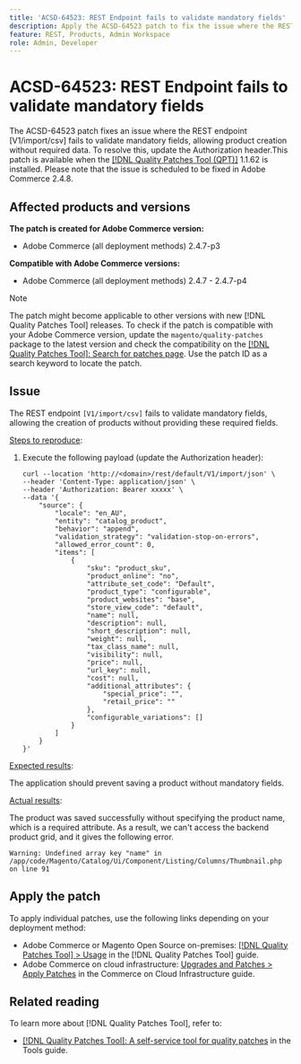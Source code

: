 ```yaml
---
title: 'ACSD-64523: REST Endpoint fails to validate mandatory fields'
description: Apply the ACSD-64523 patch to fix the issue where the REST endpoint `[V1/import/csv]` fails to validate mandatory fields, allowing the creation of products without providing the required mandatory fields.
feature: REST, Products, Admin Workspace
role: Admin, Developer
---
```


# ACSD-64523: REST Endpoint fails to validate mandatory fields

The ACSD-64523 patch fixes an issue where the REST endpoint [V1/import/csv] fails to validate mandatory fields, allowing product creation without required data. To resolve this, update the Authorization header.This patch is available when the [[!DNL Quality Patches Tool (QPT)]](/help/tools/quality-patches-tool/quality-patches-tool-to-self-serve-quality-patches.md) 1.1.62 is installed. Please note that the issue is scheduled to be fixed in Adobe Commerce 2.4.8.

## Affected products and versions

**The patch is created for Adobe Commerce version:**

* Adobe Commerce (all deployment methods) 2.4.7-p3

**Compatible with Adobe Commerce versions:**

* Adobe Commerce (all deployment methods) 2.4.7 - 2.4.7-p4

>[!NOTE]
>
>The patch might become applicable to other versions with new [!DNL Quality Patches Tool] releases. To check if the patch is compatible with your Adobe Commerce version, update the `magento/quality-patches` package to the latest version and check the compatibility on the [[!DNL Quality Patches Tool]: Search for patches page](https://experienceleague.adobe.com/tools/commerce-quality-patches/index.html). Use the patch ID as a search keyword to locate the patch.

## Issue

The REST endpoint `[V1/import/csv]` fails to validate mandatory fields, allowing the creation of products without providing these required fields.

<u>Steps to reproduce</u>:

1. Execute the following payload (update the Authorization header):

    ```
    curl --location 'http://<domain>/rest/default/V1/import/json' \
    --header 'Content-Type: application/json' \
    --header 'Authorization: Bearer xxxxx' \
    --data '{
        "source": {
            "locale": "en_AU",
            "entity": "catalog_product",
            "behavior": "append",
            "validation_strategy": "validation-stop-on-errors",
            "allowed_error_count": 0,
            "items": [
                {
                    "sku": "product_sku",
                    "product_online": "no",
                    "attribute_set_code": "Default",
                    "product_type": "configurable",
                    "product_websites": "base",
                    "store_view_code": "default",
                    "name": null,
                    "description": null,
                    "short_description": null,
                    "weight": null,
                    "tax_class_name": null,
                    "visibility": null,
                    "price": null,
                    "url_key": null,
                    "cost": null,
                    "additional_attributes": {
                        "special_price": "",
                        "retail_price": ""
                    },
                    "configurable_variations": []
                }
            ]
        }
    }'
    ```

<u>Expected results</u>:

The application should prevent saving a product without mandatory fields.

<u>Actual results</u>:

The product was saved successfully without specifying the product name, which is a required attribute. As a result, we can't access the backend product grid, and it gives the following error.

`Warning: Undefined array key "name" in /app/code/Magento/Catalog/Ui/Component/Listing/Columns/Thumbnail.php on line 91`

## Apply the patch

To apply individual patches, use the following links depending on your deployment method:

* Adobe Commerce or Magento Open Source on-premises: [[!DNL Quality Patches Tool] > Usage](/help/tools/quality-patches-tool/usage.md) in the [!DNL Quality Patches Tool] guide.
* Adobe Commerce on cloud infrastructure: [Upgrades and Patches > Apply Patches](https://experienceleague.adobe.com/docs/commerce-cloud-service/user-guide/develop/upgrade/apply-patches.html) in the Commerce on Cloud Infrastructure guide.

## Related reading

To learn more about [!DNL Quality Patches Tool], refer to:

* [[!DNL Quality Patches Tool]: A self-service tool for quality patches](/help/tools/quality-patches-tool/quality-patches-tool-to-self-serve-quality-patches.md) in the Tools guide.
